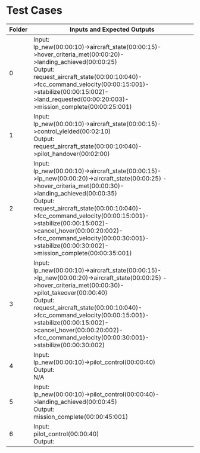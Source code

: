 Test Cases
=============================================================================================================================================================
| Folder | Inputs and Expected Outputs                                                                                                                                                                                                                                                                                                                                                                             |
|--------|---------------------------------------------------------------------------------------------------------------------------------------------------------------------------------------------------------------------------------------------------------------------------------------------------------------------------------------------------------------------------------------------------------|
| 0      | Input: <br>lp_new(00:00:10)->aircraft_state(00:00:15)->hover_criteria_met(00:00:20)->landing_achieved(00:00:25) <br> Output: <br>request_aircraft_state(00:00:10:040)->fcc_command_velocity(00:00:15:001)->stabilize(00:00:15:002)->land_requested(00:00:20:003)->mission_complete(00:00:25:001)                                                                                                        |
| 1      | Input: <br>lp_new(00:00:10)->aircraft_state(00:00:15)->control_yielded(00:02:10) <br> Output:<br> request_aircraft_state(00:00:10:040)->pilot_handover(00:02:00)                                                                                                                                                                                                                                        |
| 2      | Input: <br>lp_new(00:00:10)->aircraft_state(00:00:15)->lp_new(00:00:20)->aircraft_state(00:00:25) ->hover_criteria_met(00:00:30)->landing_achieved(00:00:35)<br> Output: <br>request_aircraft_state(00:00:10:040)->fcc_command_velocity(00:00:15:001)->stabilize(00:00:15:002)->cancel_hover(00:00:20:002)->fcc_command_velocity(00:00:30:001)->stabilize(00:00:30:002)->mission_complete(00:00:35:001) |
| 3      | Input: <br>lp_new(00:00:10)->aircraft_state(00:00:15)->lp_new(00:00:20)->aircraft_state(00:00:25) ->hover_criteria_met(00:00:30)->pilot_takeover(00:00:40)<br> Output: <br>request_aircraft_state(00:00:10:040)->fcc_command_velocity(00:00:15:001)->stabilize(00:00:15:002)->cancel_hover(00:00:20:002)->fcc_command_velocity(00:00:30:001)->stabilize(00:00:30:002)                                   |
| 4      | Input: <br>lp_new(00:00:10)->pilot_control(00:00:40) <br> Output:<br> N/A                                                                                                                                                                                                                                                                                                                               |
| 5      | Input: <br>lp_new(00:00:10)->pilot_control(00:00:40)->landing_achieved(00:00:45) <br> Output:<br> mission_complete(00:00:45:001)                                                                                                                                                                                                                                                                        |
| 6      | Input: <br>pilot_control(00:00:40) <br> Output:<br>                                                                                                                                                                                                                                                                                                                                                     |
